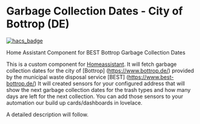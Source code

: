 # Garbage Collection Dates - City of Bottrop (DE)
[![hacs_badge](https://img.shields.io/badge/HACS-Custom-41BDF5.svg?style=for-the-badge)](https://github.com/hacs/integration)

Home Assistant Component for BEST Bottrop Garbage Collection Dates

This is a custom component for [Homeassistant](https://www.home-assistant.io/). 
It will fetch garbage collection dates for the city of [Bottrop] (https://www.bottrop.de/) provided by the municipal waste disposal service [BEST] (https://www.best-bottrop.de/)
It will created sensors for your configured address that will show the next garbage collection dates for the trash types and how many days are left for the next collection. You can add those sensors to your automation our build up cards/dashboards in lovelace.

A detailed description will follow.
